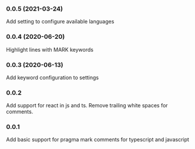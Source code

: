 ### 0.0.5 (2021-03-24)

Add setting to configure available languages

### 0.0.4 (2020-06-20)

Highlight lines with MARK keywords

### 0.0.3 (2020-06-13)

Add keyword configuration to settings

### 0.0.2

Add support for react in js and ts.
Remove trailing white spaces for comments.

### 0.0.1

Add basic support for pragma mark comments for typescript and javascript
